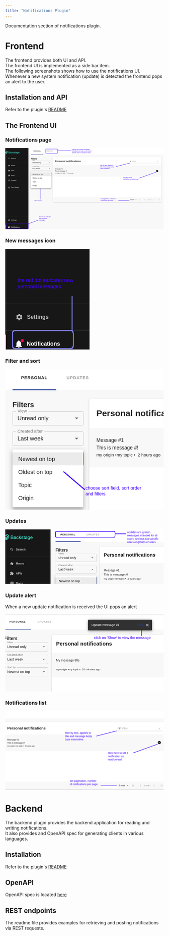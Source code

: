 ```yaml
---
title: "Notifications Plugin"
---
```


Documentation section of notifications plugin.

# Frontend
The frontend provides both UI and API.  
The frontend UI is implemented as a side bar item.  
The following screenshots shows how to use the notifications UI.  
Whenever a new system notification (update) is detected the frontend pops an alert to the user.  

## Installation and API
Refer to the plugin's [README](https://github.com/janus-idp/backstage-plugins/blob/main/plugins/notifications/README.md)

## The Frontend UI

### Notifications page
![Frontend UI](./fe-screenshot.png)

### New messages icon
![New messages icon](./new-messages-icon.png)

### Filter and sort
![Filter and sort](./sort-filter.png)

### Updates
![Updates](./updates.png)

### Update alert
When a new update notification is received the UI pops an alert
  
![Update alert/popup](./system%20alert.png)

### Notifications list
![Notifications list](./notifications-list.png)

# Backend
The backend plugin provides the backend application for reading and writing notifications.  
It also provides and OpenAPI spec for generating clients in various languages.

## Installation
Refer to the plugin's [README](https://github.com/janus-idp/backstage-plugins/blob/main/plugins/notifications-backend/README.md)

## OpenAPI
OpenAPI spec is located [here](https://github.com/janus-idp/backstage-plugins/blob/main/plugins/notifications-backend/src/openapi.yaml)

## REST endpoints
The readme file provides examples for retrieving and posting notifications via REST requests.
